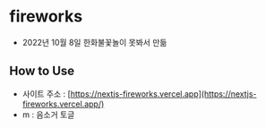 # fireworks

- 2022년 10월 8일 한화불꽃놀이 못봐서 만듦

## How to Use
- 사이트 주소 : [https://nextjs-fireworks.vercel.app](https://nextjs-fireworks.vercel.app/)
- m : 음소거 토글